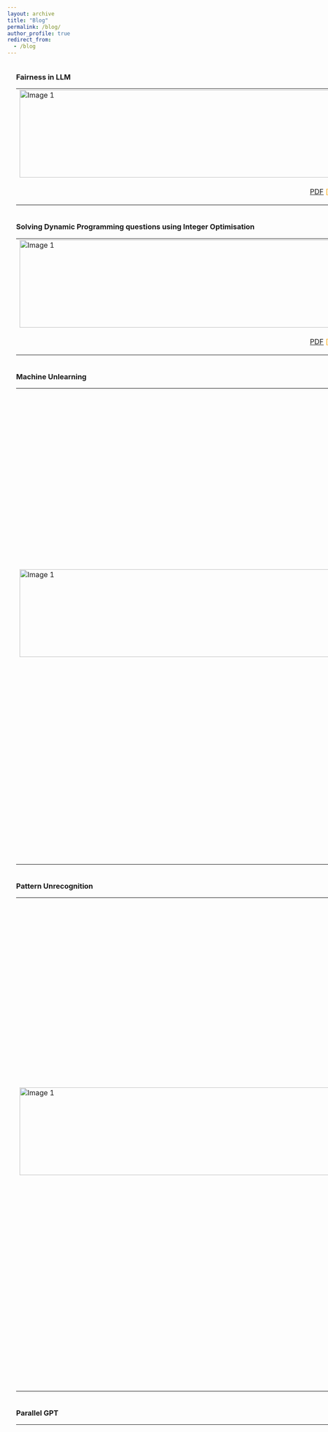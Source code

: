 ```yaml
---
layout: archive
title: "Blog"
permalink: /blog/
author_profile: true
redirect_from:
  - /blog
---
```


<div style="display: flex; align-items: center;">
<div style="margin-left: 20px;">
<h3>Fairness in LLM</h3>
<table >
<tr style="border: none;">
    <td style="border: none;"><img src="https://sachit3022.github.io/files/FairLLM.png" alt="Image 1" width="1500" height="200"></td>
    <td style="border: none;"> Understanding fairness in LLM</td>
</tr >
<td style="border: none; text-align:center;"> <p><span style ="color:orange;"> <a href="https://sachit3022.github.io/files/Fairness_LLM.pdf">PDF</a> [work in progress] </span> </p></td>

</table>
</div>
</div>


<div style="display: flex; align-items: center;">
<div style="margin-left: 20px;">
<h3>Solving Dynamic Programming questions using Integer Optimisation</h3>
<table >
<tr style="border: none;">
    <td style="border: none;"><img src="https://sachit3022.github.io/files/Dp.png" alt="Image 1" width="1500" height="200"></td>
    <td style="border: none;">  Solving Dynamic Programming questions using Integer Optimisation </td>
</tr >
<td style="border: none; text-align:center;"> <p><span style ="color:orange;"> <a href="https://sachit3022.github.io/files/DP.pdf">PDF</a> [work in progress] </span> </p></td>

</table>
</div>
</div>




<div style="display: flex; align-items: center;">
<div style="margin-left: 20px;">
<h3>Machine Unlearning</h3>
<table >
<tr style="border: none;">
    <td style="border: none;"><img src="https://sachit3022.github.io/files/Unlearning-logo.png" alt="Image 1" width="1500" height="200"></td>
    <td style="border: none;">Our research delves into the critical challenge of data privacy and compliance with emerging regulations, specifically the EU’s General Data Protection Regulation (GDPR). Large AI models have shown tendencies to either hallucinate or inadvertently memorize training data, posing a significant threat to user privacy. In light of GDPR’s ”right to be forgotten”imperative, the necessity to eradicate any traces of sensitive user information is evident. Retraining models from scratch for each individual removal is impractical due to the substantial time and computational resources involved.This research centers on developing an efficient unlearning method, both in terms of time and memory, to effectively eliminate sensitive user data. These unlearning methods can extend their utility to the removal of noisy data points and the mitigation of hate speech.</td>
</tr >
<td style="border: none; text-align:center;"> <p><span style ="color:orange;"> <a href="https://sachit3022.github.io/files/Unlearning.pdf">PDF</a> </span> | <a href="https://github.com/sachit3022/unlearning"> Code  </a> <span style ="color:orange;"> </span> </p></td>

</table>
</div>
</div>


<div style="display: flex; align-items: center;">
<div style="margin-left: 20px;">
<h3>Pattern Unrecognition</h3>
<table >
<tr style="border: none;">
    <td style="border: none;"><img src="https://sachit3022.github.io/files/Dataset.png" alt="Image 1" width="1500" height="200"></td>
    <td style="border: none; ">Large models can accurately model complex decision boundaries but may not
generalize well to new or out-of-distribution samples. This is a challenge for
autonomous cars because it’s impossible to collect data from every road in the
world. Researchers - Ribeiro et.al and Arjovsky et.al - have studied the problem
of spurious correlations in image classification, where, for example, wolves are
more likely to be spotted in snowy backgrounds than dogs. We want to know how
well current classification techniques address this issue and propose new ideas to
overcome spurious correlations.</td>
</tr >
<td style="border: none; text-align:center;"> <p> <a href="https://sachit3022.github.io/files/Pattern_Recognition.pdf">PDF</a> | <a href="https://github.com/sachit3022/unrecognition"> Code </a> </p></td>

</table>
</div>
</div>

<div style="display: flex; align-items: center;">
<div style="margin-left: 20px;">
<h3>Parallel GPT</h3>
<table >
<tr style="border: none;">
    <td style="border: none;"><img src="https://sachit3022.github.io/files/Parallel_strategy.png" alt="Image 1" width="1500" height="200"></td>
    <td style="border: none;">We all know the impact of of chatGPT which are trained on massive internet data. The success of ChatGPT can be attributed to the amount we can parallelise, In fact the idea of Attention mechanism which is the crux of GPT was designed to overcome the sequential algorithm LSTM. Once we make the network parallel both the model and data parallel we can leverage the huge amount of data and train massive compute intensive algorithms.In this work, I will use model one attention block, which would constitute the fundamental element of the GPT. I will analyse the efficiency of the parallel strategies and uncover the reasons behind such numbers. Test some of the asymptotic limits of the parallel strategies and will raise some comments on the parallel strategies we have used. you will find the explanations on why we have chosen a particular strategy.</td>
</tr >
<td style="border: none; text-align:center;"> <p> <a href="https://github.com/sachit3022/pGPT/blob/master/Report.pdf">PDF</a> | <a href="https://github.com/sachit3022/pGPT"> Code </a> </p></td>

</table>
</div>
</div>
<div style="display: flex; align-items: center;">
<div style="margin-left: 20px;">
<h3>Constrained Optimisation</h3>
<table >
<tr style="border: none;">
    <td style="border: none;"><img src="https://sachit3022.github.io/files/Calculus-contour-constrain.png" alt="Image 1" width="1500" height="200"></td>
    <td style="border: none;">Fairness problems can be modeled as constrained optimisation problems. One general notion is Minimise the loss of the desired loss function with constrainsts such as it should be fair to all the subgroups. We can define fair in mulitple ways, one such notion is demographic parity should be same for all subgroups. We cover various constrained optimisation techniques covering preliminaries of legrangian method of multipliers and move on to the adverserial min max problems.</td>
</tr >
<td style="border: none; text-align:center;"> <p><span style ="color:orange;"> <a href="https://sachit3022.github.io/files/Optimisation.pdf">PDF</a> [work in progress] </span> | <a href="https://github.com/sachit3022/const_opt"> Code  </a> <span style ="color:orange;">[work in progress] </span> </p></td>

</table>
</div>
</div>




